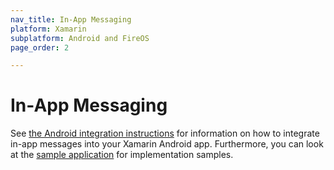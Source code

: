 ```yaml
---
nav_title: In-App Messaging
platform: Xamarin
subplatform: Android and FireOS
page_order: 2

---
```

# In-App Messaging

See [the Android integration instructions][1] for information on how to integrate in-app messages into your Xamarin Android app.  Furthermore, you can look at the [sample application][2] for implementation samples.

[1]: {{site.baseurl}}/developer_guide/platform_integration_guides/android/in-app_messaging/overview/
[2]: https://github.com/Appboy/appboy-xamarin-bindings/tree/master/appboy-component/samples
